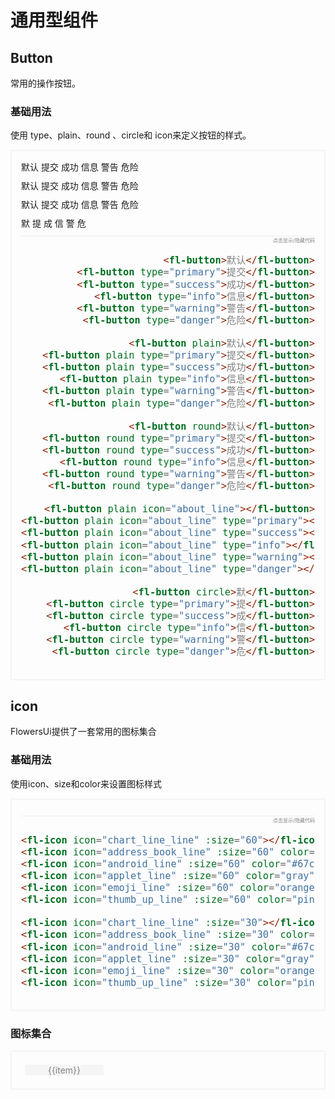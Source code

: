 # 通用型组件

## Button
常用的操作按钮。
### 基础用法
使用 type、plain、round 、circle和 icon来定义按钮的样式。
<div class="hs-box">
    <div class="row">
      <fl-button >默认</fl-button>
      <fl-button type="primary">提交</fl-button>
      <fl-button type="success">成功</fl-button>
      <fl-button type="info">信息</fl-button>
      <fl-button type="warning">警告</fl-button>
      <fl-button type="danger">危险</fl-button>
    </div>
    <div class="row">
      <fl-button plain>默认</fl-button>
      <fl-button plain type="primary">提交</fl-button>
      <fl-button plain type="success">成功</fl-button>
      <fl-button plain type="info">信息</fl-button>
      <fl-button plain type="warning">警告</fl-button>
      <fl-button plain type="danger">危险</fl-button>
    </div>
    <div class="row">
      <fl-button round>默认</fl-button>
      <fl-button round type="primary">提交</fl-button>
      <fl-button round type="success">成功</fl-button>
      <fl-button round type="info">信息</fl-button>
      <fl-button round type="warning">警告</fl-button>
      <fl-button round type="danger">危险</fl-button>
    </div>
    <div class="row">
      <fl-button plain icon="about_line"></fl-button>
      <fl-button plain icon="about_line" type="primary"></fl-button>
      <fl-button plain icon="about_line" type="success"></fl-button>
      <fl-button plain icon="about_line" type="info"></fl-button>
      <fl-button plain icon="about_line" type="warning"></fl-button>
      <fl-button plain icon="about_line" type="danger"></fl-button>
    </div>
    <div class="row">
      <fl-button circle>默</fl-button>
      <fl-button circle type="primary">提</fl-button>
      <fl-button circle type="success">成</fl-button>
      <fl-button circle type="info">信</fl-button>
      <fl-button circle type="warning">警</fl-button>
      <fl-button circle type="danger">危</fl-button>
    </div>
    <div class="code-box" @click.self="buttonCode_1_Clicked">
    点击显示/隐藏代码
<Transition>
<div v-if="show_buttonCode_1">

```html
<fl-button>默认</fl-button>
<fl-button type="primary">提交</fl-button>
<fl-button type="success">成功</fl-button>
<fl-button type="info">信息</fl-button>
<fl-button type="warning">警告</fl-button>
<fl-button type="danger">危险</fl-button>

<fl-button plain>默认</fl-button>
<fl-button plain type="primary">提交</fl-button>
<fl-button plain type="success">成功</fl-button>
<fl-button plain type="info">信息</fl-button>
<fl-button plain type="warning">警告</fl-button>
<fl-button plain type="danger">危险</fl-button>

<fl-button round>默认</fl-button>
<fl-button round type="primary">提交</fl-button>
<fl-button round type="success">成功</fl-button>
<fl-button round type="info">信息</fl-button>
<fl-button round type="warning">警告</fl-button>
<fl-button round type="danger">危险</fl-button>

<fl-button plain icon="about_line"></fl-button>
<fl-button plain icon="about_line" type="primary"></fl-button>
<fl-button plain icon="about_line" type="success"></fl-button>
<fl-button plain icon="about_line" type="info"></fl-button>
<fl-button plain icon="about_line" type="warning"></fl-button>
<fl-button plain icon="about_line" type="danger"></fl-button>

<fl-button circle>默</fl-button>
<fl-button circle type="primary">提</fl-button>
<fl-button circle type="success">成</fl-button>
<fl-button circle type="info">信</fl-button>
<fl-button circle type="warning">警</fl-button>
<fl-button circle type="danger">危</fl-button>
```

</div>
</Transition>
</div>
</div>



## icon
FlowersUi提供了一套常用的图标集合
### 基础用法
使用icon、size和color来设置图标样式
<div class="hs-box">
    <div class="row">
      <fl-icon icon="chart_line_line" :size="60"></fl-icon>
      <fl-icon icon="address_book_line" :size="60" color="#409eff"></fl-icon>
      <fl-icon icon="android_line" :size="60" color="#67c23a"></fl-icon>
      <fl-icon icon="applet_line" :size="60" color="gray"></fl-icon>
      <fl-icon icon="emoji_line" :size="60" color="orange"></fl-icon>
      <fl-icon icon="thumb_up_line" :size="60" color="pink"></fl-icon>
    </div>
    <div class="row">
      <fl-icon icon="chart_line_line" :size="30"></fl-icon>
      <fl-icon icon="address_book_line" :size="30" color="#409eff"></fl-icon>
      <fl-icon icon="android_line" :size="30" color="#67c23a"></fl-icon>
      <fl-icon icon="applet_line" :size="30" color="gray"></fl-icon>
      <fl-icon icon="emoji_line" :size="30" color="orange"></fl-icon>
      <fl-icon icon="thumb_up_line" :size="30" color="pink"></fl-icon>
    </div>
   
  <div class="code-box" @click.self="iconCode_1_Clicked">
    点击显示/隐藏代码
<Transition>
<div v-if="show_iconCode_1">

```html
<fl-icon icon="chart_line_line" :size="60"></fl-icon>
<fl-icon icon="address_book_line" :size="60" color="#409eff"></fl-icon>
<fl-icon icon="android_line" :size="60" color="#67c23a"></fl-icon>
<fl-icon icon="applet_line" :size="60" color="gray"></fl-icon>
<fl-icon icon="emoji_line" :size="60" color="orange"></fl-icon>
<fl-icon icon="thumb_up_line" :size="60" color="pink"></fl-icon>

<fl-icon icon="chart_line_line" :size="30"></fl-icon>
<fl-icon icon="address_book_line" :size="30" color="#409eff"></fl-icon>
<fl-icon icon="android_line" :size="30" color="#67c23a"></fl-icon>
<fl-icon icon="applet_line" :size="30" color="gray"></fl-icon>
<fl-icon icon="emoji_line" :size="30" color="orange"></fl-icon>
<fl-icon icon="thumb_up_line" :size="30" color="pink"></fl-icon>
```

</div>
</Transition>
</div>
</div>

### 图标集合

<div class="icon-box"> 
  <div class="item" v-for="item in iconsArray">
  <fl-icon  :icon="item" :size="50" color="gray"></fl-icon>
  <div>{{item}}</div>
  </div>
</div>

<script>
export default {
    data () {
        return{
            show_buttonCode_1:false,
            show_iconCode_1:false,
            iconsArray:['rss_line','add_circle_line','about_line','add_line','address_book_line','adjust_line','android_line','alert_line','arow_to_up_line','arow_to_up_line','alarm_2_line','applet_line','announcement_line','arrow_down_circle_line','arrow_left_circle_line','arrow_right_circle_line','arrow_right_line','arow_to_down_line','activity_line','audit_line','calendar_search_line','certificate_line','certificate_line','chart_line_line','check_line','check_circle_line','close_line','click_line','edit_2_line','emoji_line','flag_line','heart_line','location_map_line','phone_call_line','pin_line','print_line','thumb_down_line','thumb_up_line','search_line','world_line']
        }       
    },
    methods: {
        buttonCode_1_Clicked(){
            this.show_buttonCode_1=!this.show_buttonCode_1
        },
        iconCode_1_Clicked(){
            this.show_iconCode_1=!this.show_iconCode_1
        }
    }
}
</script>
<style lang="scss" scoped>
.hs-box{
    border:2px #f5f5f5 solid;
    padding:15px;
    transition:all 1s;
    .code-box{
        cursor:pointer;
        border-top:2px #f5f5f5 solid;
        text-align:right;
        color:gray;
        font-size:8px;
        div{
            font-size:18px;
            cursor:default;
        }
    }
    .row{
        margin-bottom: 10px;
        .fl-button{
            margin-right: 10px;
        }
        .fl-icon{
            margin:0 9.5px;
        }
    }
}
.icon-box{
  display:flex;
  flex-wrap:wrap;
  border:2px #f5f5f5 solid;
  padding:15px;
  .item{
    width:126px;
    display:flex;
    align-items: center;
    flex-direction: column;
    color:gray;
    margin:6px;
    font-size:14px;
    background-color:#f5f5f5;
    &:hover{
      color:black;
      background-color:#ffffff;

    }
  }
}
.v-enter-active,
.v-leave-active {
  transition: opacity 0.7s ease;
}

.v-enter-from,
.v-leave-to {
  opacity: 0;
}
</style>